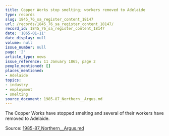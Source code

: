 ```yaml
---
title: Copper Works stop smelting; workers removed to Adelaide
type: records
slug: 1845_76_sa_register_content_18147
url: /records/1845_76_sa_register_content_18147/
record_id: 1845_76_sa_register_content_18147
date: '1865-01-11'
date_display: null
volume: null
issue_number: null
page: '2'
article_type: news
issue_reference: 11 January 1865, page 2
people_mentioned: []
places_mentioned:
- Adelaide
topics:
- industry
- employment
- smelting
source_document: 1985-87_Northern__Argus.md
---
```


The Copper Works have stopped smelting and several of their workers have removed to Adelaide.

Source: [1985-87_Northern__Argus.md](/downloads/markdown/1985-87_Northern__Argus.md)

